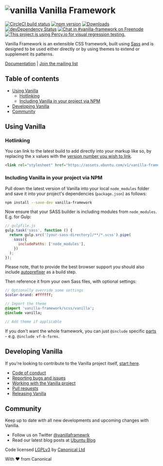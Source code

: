 # ![vanilla](https://assets.ubuntu.com/v1/70041419-vanilla-framework.png?w=35 'Vanilla') Vanilla Framework

[![CircleCI build status](https://circleci.com/gh/canonical-web-and-design/vanilla-framework.svg?style=shield)](https://circleci.com/gh/canonical-web-and-design/vanilla-framework)
[![npm version](https://badge.fury.io/js/vanilla-framework.svg)](http://badge.fury.io/js/vanilla-framework)
[![Downloads](http://img.shields.io/npm/dm/vanilla-framework.svg)](https://www.npmjs.com/package/vanilla-framework)
[![devDependency Status](https://david-dm.org/canonical-web-and-design/vanilla-framework/dev-status.svg)](https://david-dm.org/canonical-web-and-design/vanilla-framework#info=devDependencies)
[![Chat in #vanilla-framework on Freenode](https://img.shields.io/badge/chat-%23vanilla--framework-blue.svg)](http://webchat.freenode.net/?channels=vanilla-framework)
[![This project is using Percy.io for visual regression testing.](https://percy.io/static/images/percy-badge.svg)](https://percy.io)

Vanilla Framework is an extensible CSS framework, built using [Sass](http://sass-lang.com/) and is designed to be used either directly or by using themes to extend or supplement its patterns.

[Documentation](https://vanillaframework.io/docs) |
[Join the mailing list](http://canonical.us3.list-manage2.com/subscribe?u=56dac47c206ba0f58ec25f314&id=36f7d8394e)

## Table of contents

- [Using Vanilla](#using-vanilla)
  - [Hotlinking](#hotlinking)
  - [Including Vanilla in your project via NPM](#including-vanilla-in-your-project-via-npm)
- [Developing Vanilla](#developing-vanilla)
- [Community](#community)

## Using Vanilla

### Hotlinking

You can link to the latest build to add directly into your markup like so, by replacing the x values with the [version number you wish to link](https://github.com/canonical-web-and-design/vanilla-framework/releases).

```html
<link rel="stylesheet" href="https://assets.ubuntu.com/v1/vanilla-framework-version-x.x.x.min.css" />
```

### Including Vanilla in your project via NPM

Pull down the latest version of Vanilla into your local `node_modules` folder
and save it into your project's dependencies (`package.json`) as follows:

```bash
npm install --save-dev vanilla-framework
```

Now ensure that your SASS builder is including modules from `node_modules`. E.g. for Gulp:

```javascript
// gulpfile.js
gulp.task('sass', function () {
  return gulp.src('[your-sass-directory]/**/*.scss').pipe(
    sass({
      includePaths: ['node_modules'],
    })
  );
});
```

Please note, that to provide the best browser support you should also include [autoprefixer](https://www.npmjs.com/package/autoprefixer) as a build step.

Then reference it from your own Sass files, with optional settings:

```sass
// Optionally override some settings
$color-brand: #ffffff;

// Import the theme
@import 'vanilla-framework/scss/vanilla';
@include vanilla;

// Add theme if applicable
```

If you don't want the whole framework, you can just `@include` specific [parts](scss) - e.g. `@include vf-b-forms`.

## Developing Vanilla

If you're looking to contribute to the Vanilla project itself, [start here](/CONTRIBUTING.md).

- [Code of conduct](/CONTRIBUTING.md#code-of-conduct)
- [Reporting bugs and issues](/CONTRIBUTING.md#reporting-bugs-and-issues)
- [Working with the Vanilla project](/CONTRIBUTING.md#working-with-the-vanilla-project)
- [Pull requests](/CONTRIBUTING.md#pull-requests)
- [Releasing Vanilla](/CONTRIBUTING.md#releasing-vanilla)

## Community

Keep up to date with all new developments and upcoming changes with Vanilla.

- Follow us on Twitter [@vanillaframewrk](https://twitter.com/vanillaframewrk)
- Read our latest blog posts at [Ubuntu Blog](https://blog.ubuntu.com/topics/design)

Code licensed [LGPLv3](http://opensource.org/licenses/lgpl-3.0.html) by [Canonical Ltd](http://www.canonical.com/)

With ♥ from Canonical
